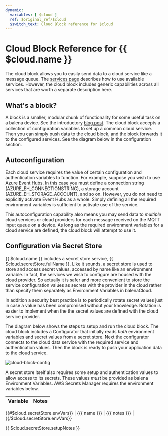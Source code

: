 ```yaml
---
dynamic:
  variables: [ $cloud ]
  ref: $original_ref/$cloud
  $switch_text: Cloud Block reference for $cloud
---
```

# Cloud Block Reference for {{ $cloud.name }}

The cloud block allows you to easily send data to a cloud service like a message queue. The [services page](cloud-block/aws) describes how to use available services. However, the cloud block includes generic capabilities across all services that are worth a separate description here.

## What's a block?
A block is a smaller, modular chunk of functionality for some useful task on a balena device. See the introductory [blog post](https://www.balena.io/blog/introducing-balenablocks-jumpstart-your-iot-app-development/). The cloud block accepts a collection of configuration variables to set up a common cloud service. Then you can simply push data to the cloud block, and the block forwards it to the configured services. See the diagram below in the configuration section.

## Autoconfiguration
Each cloud service requires the value of certain configuration and authentication variables to function. For example, suppose you wish to use Azure Event Hubs. In this case you must define a connection string (AZURE_EH_CONNECTIONSTRING), a storage account (AZURE_EH_STORAGE_ACCOUNT), and so on. However, you do not need to explicitly activate Event Hubs as a whole. Simply defining all the required environment variables is sufficient to activate use of the service.

This autoconfiguration capability also means you may send data to *multiple* cloud services or cloud providers for each message received on the MQTT input queue on a device. As long as the required environment variables for a cloud service are defined, the cloud block will attempt to use it.

## Configuration via Secret Store

{{ $cloud.name }} includes a secret store service, {{ $cloud.secretStore.fullName }}. Like it sounds, a secret store is used to store and access secret values, accessed by name like an environment variable. In fact, the services we wish to configure are housed with the cloud provider. So actually it is safer and more convenient to store the service configuration values as secrets with the provider in the cloud rather than specify them separately as Environment Variables in balenaCloud.

In addition a security best practice is to periodically rotate secret values just in case a value has been compromised without your knowledge. Rotation is easier to implement when the the secret values are defined with the cloud service provider.

The diagram below shows the steps to setup and run the cloud block. The cloud block includes a Configurator that initially reads *both* environment variables and secret values from a secret store. Next the configurator connects to the cloud data service with the required service and authentication values. Then the block is ready to push your application data to the cloud service.

![cloud-block-config](/img/integrations/cloud-block/cloud-block-configuration.png)

A secret store itself also requires some setup and authentication values to allow access to its secrets. These values *must* be provided as balena Environment Variables. AWS Secrets Manager requires the environment variables below.

| Variable                | Notes                                                                             |
|-------------------------|-----------------------------------------------------------------------------------|
{{#$cloud.secretStore.envVars}}
   | {{{ name }}}              | {{{ notes }}}                              |
{{/$cloud.secretStore.envVars}}

{{ $cloud.secretStore.setupNotes }}
